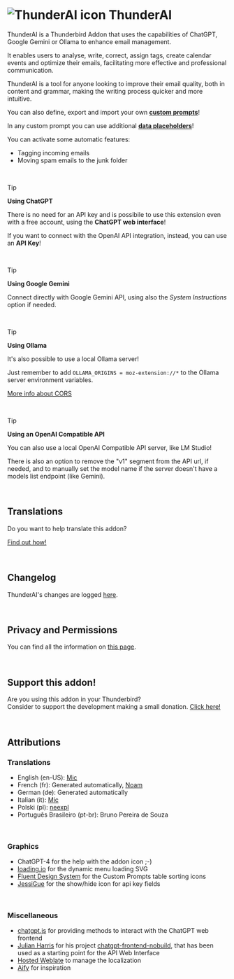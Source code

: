 # ![ThunderAI icon](images/icon-32px.png "ThunderAI") ThunderAI

ThunderAI is a Thunderbird Addon that uses the capabilities of ChatGPT, Google Gemini or Ollama to enhance email management.

It enables users to analyse, write, correct, assign tags, create calendar events and optimize their emails, facilitating more effective and professional communication.

ThunderAI is a tool for anyone looking to improve their email quality, both in content and grammar, making the writing process quicker and more intuitive. 

You can also define, export and import your own **[custom prompts](https://micz.it/thunderbird-addon-thunderai/custom-prompts/)**!

In any custom prompt you can use additional **[data placeholders](https://micz.it/thunderbird-addon-thunderai/data-placeholders/)**!

You can activate some automatic features:
- Tagging incoming emails
- Moving spam emails to the junk folder

<br>


> [!TIP]
> **Using ChatGPT**
> 
> There is no need for an API key and is possibile to use this extension even with a free account, using the **ChatGPT web interface**!
> 
> If you want to connect with the OpenAI API integration, instead, you can use an **API Key**!

<br>

> [!TIP]
> **Using Google Gemini**
> 
> Connect directly with Google Gemini API, using also the _System Instructions_ option if needed.

<br>

> [!TIP]
> **Using Ollama**
>
> It's also possible to use a local Ollama server!
>
> Just remember to add `OLLAMA_ORIGINS = moz-extension://*` to the Ollama server environment variables.
> 
> [More info about CORS](https://micz.it/thunderbird-addon-thunderai/ollama-cors-information/)

<br>

> [!TIP]
> **Using an OpenAI Compatible API**
>
> You can also use a local OpenAI Compatible API server, like LM Studio!
> 
> There is also an option to remove the "v1" segment from the API url, if needed, and to manually set the model name if the server doesn't have a models list endpoint (like Gemini).


<br>

## Translations
Do you want to help translate this addon?

[Find out how!](https://micz.it/thunderbird-addon-thunderai/translate/)

<br>

## Changelog
ThunderAI's changes are logged [here](CHANGELOG.md).

<br>

## Privacy and Permissions
You can find all the information on [this page](https://micz.it/thunderbird-addon-thunderai/privacy-permissions/).

<br>

## Support this addon!
Are you using this addon in your Thunderbird?
<br>Consider to support the development making a small donation. [Click here!](https://www.paypal.com/donate/?business=UHN4SXPGEXWQL&no_recurring=1&item_name=Thunderbird+Addon+ThunderAI&currency_code=EUR)

<br>

## Attributions

### Translations
- English (en-US): [Mic](https://github.com/micz/)
- French (fr): Generated automatically, [Noam](https://github.com/noam-sc)
- German (de): Generated automatically
- Italian (it): [Mic](https://github.com/micz/)
- Polski (pl): [neexpl](https://github.com/neexpl)
- Português Brasileiro (pt-br): Bruno Pereira de Souza


<br>

### Graphics
- ChatGPT-4 for the help with the addon icon ;-)
- <a href="https://loading.io">loading.io</a> for the dynamic menu loading SVG
- [Fluent Design System](https://www.iconfinder.com/fluent-designsystem) for the Custom Prompts table sorting icons
- [JessiGue](https://www.flaticon.com/authors/jessigue) for the show/hide icon for api key fields


<br>


### Miscellaneous
- <a href="https://github.com/KudoAI/chatgpt.js">chatgpt.js</a> for providing methods to interact with the ChatGPT web frontend
- <a href="https://github.com/boxabirds">Julian Harris</a> for his project <a href="https://github.com/boxabirds/chatgpt-frontend-nobuild">chatgpt-frontend-nobuild</a>, that has been used as a starting point for the API Web Interface
- <a href="https://hosted.weblate.org/widgets/thunderai/">Hosted Weblate</a> to manage the localization
- <a href="https://github.com/ali-raheem/Aify">Aify</a> for inspiration
